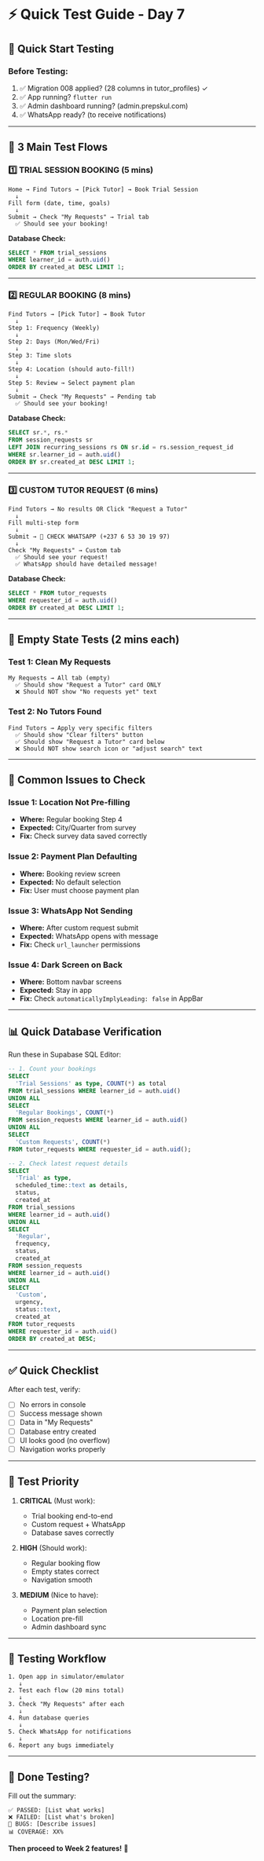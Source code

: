 # ⚡ Quick Test Guide - Day 7

## 🎯 **Quick Start Testing**

### **Before Testing:**
1. ✅ Migration 008 applied? (28 columns in tutor_profiles) ✓
2. ✅ App running? `flutter run`
3. ✅ Admin dashboard running? (admin.prepskul.com)
4. ✅ WhatsApp ready? (to receive notifications)

---

## 🧪 **3 Main Test Flows**

### **1️⃣ TRIAL SESSION BOOKING** (5 mins)
```
Home → Find Tutors → [Pick Tutor] → Book Trial Session
  ↓
Fill form (date, time, goals)
  ↓
Submit → Check "My Requests" → Trial tab
  ✅ Should see your booking!
```

**Database Check:**
```sql
SELECT * FROM trial_sessions 
WHERE learner_id = auth.uid() 
ORDER BY created_at DESC LIMIT 1;
```

---

### **2️⃣ REGULAR BOOKING** (8 mins)
```
Find Tutors → [Pick Tutor] → Book Tutor
  ↓
Step 1: Frequency (Weekly)
  ↓
Step 2: Days (Mon/Wed/Fri)
  ↓
Step 3: Time slots
  ↓
Step 4: Location (should auto-fill!)
  ↓
Step 5: Review → Select payment plan
  ↓
Submit → Check "My Requests" → Pending tab
  ✅ Should see your booking!
```

**Database Check:**
```sql
SELECT sr.*, rs.* 
FROM session_requests sr
LEFT JOIN recurring_sessions rs ON sr.id = rs.session_request_id
WHERE sr.learner_id = auth.uid()
ORDER BY sr.created_at DESC LIMIT 1;
```

---

### **3️⃣ CUSTOM TUTOR REQUEST** (6 mins)
```
Find Tutors → No results OR Click "Request a Tutor"
  ↓
Fill multi-step form
  ↓
Submit → 🔔 CHECK WHATSAPP (+237 6 53 30 19 97)
  ↓
Check "My Requests" → Custom tab
  ✅ Should see your request!
  ✅ WhatsApp should have detailed message!
```

**Database Check:**
```sql
SELECT * FROM tutor_requests 
WHERE requester_id = auth.uid()
ORDER BY created_at DESC LIMIT 1;
```

---

## 🎨 **Empty State Tests** (2 mins each)

### **Test 1: Clean My Requests**
```
My Requests → All tab (empty)
  ✅ Should show "Request a Tutor" card ONLY
  ❌ Should NOT show "No requests yet" text
```

### **Test 2: No Tutors Found**
```
Find Tutors → Apply very specific filters
  ✅ Should show "Clear filters" button
  ✅ Should show "Request a Tutor" card below
  ❌ Should NOT show search icon or "adjust search" text
```

---

## 🐛 **Common Issues to Check**

### **Issue 1: Location Not Pre-filling**
- **Where:** Regular booking Step 4
- **Expected:** City/Quarter from survey
- **Fix:** Check survey data saved correctly

### **Issue 2: Payment Plan Defaulting**
- **Where:** Booking review screen
- **Expected:** No default selection
- **Fix:** User must choose payment plan

### **Issue 3: WhatsApp Not Sending**
- **Where:** After custom request submit
- **Expected:** WhatsApp opens with message
- **Fix:** Check `url_launcher` permissions

### **Issue 4: Dark Screen on Back**
- **Where:** Bottom navbar screens
- **Expected:** Stay in app
- **Fix:** Check `automaticallyImplyLeading: false` in AppBar

---

## 📊 **Quick Database Verification**

Run these in Supabase SQL Editor:

```sql
-- 1. Count your bookings
SELECT 
  'Trial Sessions' as type, COUNT(*) as total
FROM trial_sessions WHERE learner_id = auth.uid()
UNION ALL
SELECT 
  'Regular Bookings', COUNT(*)
FROM session_requests WHERE learner_id = auth.uid()
UNION ALL
SELECT 
  'Custom Requests', COUNT(*)
FROM tutor_requests WHERE requester_id = auth.uid();

-- 2. Check latest request details
SELECT 
  'Trial' as type,
  scheduled_time::text as details,
  status,
  created_at
FROM trial_sessions 
WHERE learner_id = auth.uid()
UNION ALL
SELECT 
  'Regular',
  frequency,
  status,
  created_at
FROM session_requests 
WHERE learner_id = auth.uid()
UNION ALL
SELECT 
  'Custom',
  urgency,
  status::text,
  created_at
FROM tutor_requests 
WHERE requester_id = auth.uid()
ORDER BY created_at DESC;
```

---

## ✅ **Quick Checklist**

After each test, verify:
- [ ] No errors in console
- [ ] Success message shown
- [ ] Data in "My Requests"
- [ ] Database entry created
- [ ] UI looks good (no overflow)
- [ ] Navigation works properly

---

## 🚀 **Test Priority**

1. **CRITICAL** (Must work):
   - Trial booking end-to-end
   - Custom request + WhatsApp
   - Database saves correctly

2. **HIGH** (Should work):
   - Regular booking flow
   - Empty states correct
   - Navigation smooth

3. **MEDIUM** (Nice to have):
   - Payment plan selection
   - Location pre-fill
   - Admin dashboard sync

---

## 📱 **Testing Workflow**

```
1. Open app in simulator/emulator
   ↓
2. Test each flow (20 mins total)
   ↓
3. Check "My Requests" after each
   ↓
4. Run database queries
   ↓
5. Check WhatsApp for notifications
   ↓
6. Report any bugs immediately
```

---

## 🎯 **Done Testing?**

Fill out the summary:

```
✅ PASSED: [List what works]
❌ FAILED: [List what's broken]
🐛 BUGS: [Describe issues]
📊 COVERAGE: XX%
```

**Then proceed to Week 2 features!** 🎉

